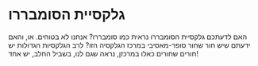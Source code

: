 # גלקסיית הסומבררו

האם לדעתכם גלקסיית הסומבררו נראית כמו סומבררו? אנחנו לא בטוחים. או, והאם ידעתם
שיש חור שחור סופר-מאסיבי במרכז הגלקסיה הזו? לרב הגלקסיות הגדולות יש חורים שחורים
כאלו במרכזן, נראה שגם לנו, בשביל החלב, יש אחד!
